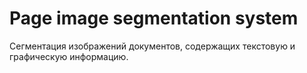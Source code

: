 # Page image segmentation system

Сегментация изображений документов, содержащих текстовую и графическую информацию.
